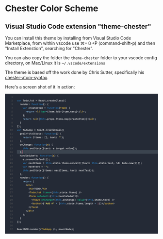 
# Chester Color Scheme

## Visual Studio Code extension "theme-chester"

You can install this theme by installing from Visual Studio Code Marketplace, from within vscode use ⌘+⇧+P (command-shift-p) and then "Install Extenstion", searching for "Chester".

You can also copy the folder the `theme-chester` folder to your vscode config directory, on Mac/Linux it is `~/.vscode/extensions`

The theme is based off the work done by Chris Sutter, specifically his [chester-atom-syntax](https://github.com/csutter/chester-atom-syntax).

Here's a screen shot of it in action:

<img src="screenshot.png" width="957" alt="Screenshot">


